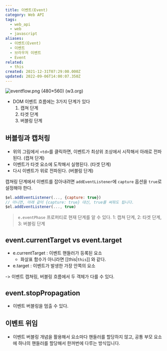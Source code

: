 ```yaml
---
title: 이벤트(Event)
category: Web API
tags:
  - web_api
  - web
  - javascript
aliases:
  - 이벤트(Event)
  - 이벤트
  - 브라우저 이벤트
  - Event
related:
  - this
created: 2021-12-31T07:29:00.000Z
updated: 2022-09-06T14:00:07.350Z
---
```


![eventflow.png (480×560) (w3.org)](https://www.w3.org/TR/2003/NOTE-DOM-Level-3-Events-20031107/images/eventflow.png)

- DOM 이벤트 흐름에는 3가지 단계가 있다
  1.  캡쳐 단계
  2.  타겟 단계
  3.  버블링 단계

## 버블링과 캡처링

- 위의 그림에서 `<td>`를 클릭하면, 이벤트가 최상위 조상에서 시작해서 아래로 전파된다. (캡쳐 단계)
- 이벤트가 타겟 요소에 도착해서 실행된다. (타겟 단계)
- 다시 이벤트가 위로 전파된다. (버블링 단계)

캡쳐링 단계에서 이벤트를 잡아내려면 `addEventListener`에 `capture` 옵션을 `true`로 설정해야 한다.

```js
$el.addEventListener(..., {capture: true})
// 아니면, 아래 같이 {capture: true} 대신, true를 써줘도 됩니다.
$el.addEventListener(..., true)
```

> `e.eventPhase` 프로퍼티로 현재 단계를 알 수 있다. 1: 캡쳐 단계, 2: 타겟 단계, 3: 버블링 단계

## event.currentTarget vs event.target

- e.currentTarget : 이벤트 핸들러가 등록된 요소
  - 화살표 함수가 아니라면 [[this|`this`]] 와 같다.
- e.target : 이벤트가 발생한 가장 안쪽의 요소

-> 이벤트 캡쳐링, 버블링 흐름에서 두 객체가 다를 수 있다.

## event.stopPropagation

- 이벤트 버블링을 멈출 수 있다.

## 이벤트 위임

- 이벤트 버블링 개념을 활용해서 요소마다 핸들러를 할당하지 않고, 공통 부모 요소에 하나의 핸들러를 할당해서 한꺼번에 다루는 방식입니다.
